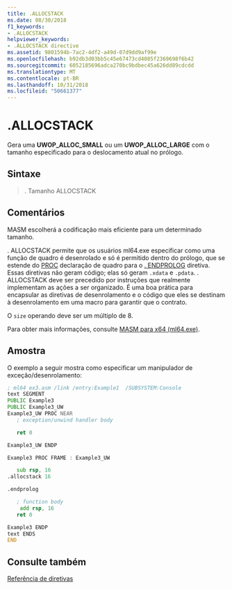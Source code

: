 ```yaml
---
title: .ALLOCSTACK
ms.date: 08/30/2018
f1_keywords:
- .ALLOCSTACK
helpviewer_keywords:
- .ALLOCSTACK directive
ms.assetid: 9801594b-7ac2-4df2-a49d-07d9dd9af99e
ms.openlocfilehash: b92db3d03bb5c45e67473cd4085f2369698f6b42
ms.sourcegitcommit: 6052185696adca270bc9bdbec45a626dd89cdcdd
ms.translationtype: MT
ms.contentlocale: pt-BR
ms.lasthandoff: 10/31/2018
ms.locfileid: "50661377"
---
```

# <a name="allocstack"></a>.ALLOCSTACK

Gera uma **UWOP_ALLOC_SMALL** ou um **UWOP_ALLOC_LARGE** com o tamanho especificado para o deslocamento atual no prólogo.

## <a name="syntax"></a>Sintaxe

> . Tamanho ALLOCSTACK

## <a name="remarks"></a>Comentários

MASM escolherá a codificação mais eficiente para um determinado tamanho.

. ALLOCSTACK permite que os usuários ml64.exe especificar como uma função de quadro é desenrolado e só é permitido dentro do prólogo, que se estende do [PROC](../../assembler/masm/proc.md) declaração de quadro para o [. ENDPROLOG](../../assembler/masm/dot-endprolog.md) diretiva. Essas diretivas não geram código; elas só geram `.xdata` e `.pdata`. . ALLOCSTACK deve ser precedido por instruções que realmente implementam as ações a ser organizado. É uma boa prática para encapsular as diretivas de desenrolamento e o código que eles se destinam à desenrolamento em uma macro para garantir que o contrato.

O `size` operando deve ser um múltiplo de 8.

Para obter mais informações, consulte [MASM para x64 (ml64.exe)](../../assembler/masm/masm-for-x64-ml64-exe.md).

## <a name="sample"></a>Amostra

O exemplo a seguir mostra como especificar um manipulador de exceção/desenrolamento:

```asm
; ml64 ex3.asm /link /entry:Example1  /SUBSYSTEM:Console
text SEGMENT
PUBLIC Example3
PUBLIC Example3_UW
Example3_UW PROC NEAR
   ; exception/unwind handler body

   ret 0

Example3_UW ENDP

Example3 PROC FRAME : Example3_UW

   sub rsp, 16
.allocstack 16

.endprolog

   ; function body
    add rsp, 16
   ret 0

Example3 ENDP
text ENDS
END
```

## <a name="see-also"></a>Consulte também

[Referência de diretivas](../../assembler/masm/directives-reference.md)<br/>